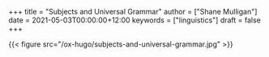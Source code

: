 +++
title = "Subjects and Universal Grammar"
author = ["Shane Mulligan"]
date = 2021-05-03T00:00:00+12:00
keywords = ["linguistics"]
draft = false
+++

{{< figure src="/ox-hugo/subjects-and-universal-grammar.jpg" >}}